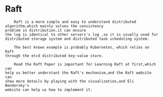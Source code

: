 # Raft
        Raft is a more simple and easy to understand distributed algorithm,which mainly solves the consistency
    problem in distribution.it can ensure
    the log is identical to other servers's log ,so it is usually used for
    distributed storage system and distributed task scheduling system.

        The best known example is probably Kubernetes, which relies on Raft 
    through the etcd distributed key-value store.

        Read the Raft Paper is important for Learning Raft at first,which can
    help us better understant the Raft's mechanism,and the Raft website can 
    show more details by playing with the visualization,and Eli Bendersky's 
    website can help us how to implement it.
